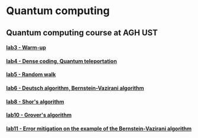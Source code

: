 # Quantum computing
## Quantum computing course at AGH UST

#### [lab3 - Warm-up](lab03/lab3.ipynb)
#### [lab4 - Dense coding, Quantum teleportation](lab04/lab4.ipynb)
#### [lab5 - Random walk](lab05/lab5.ipynb)
#### [lab6 - Deutsch algorithm, Bernstein-Vazirani algorithm](lab06/lab6.ipynb)
#### [lab8 - Shor's algorithm](lab08/lab8.ipynb)
#### [lab10 - Grover's algorithm](lab10/lab10.ipynb)
#### [lab11 - Error mitigation on the example of the Bernstein-Vazirani algorithm](lab11/lab11.ipynb)
